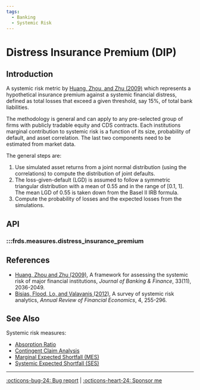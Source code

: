 ```yaml
---
tags:
  - Banking
  - Systemic Risk
---
```


# Distress Insurance Premium (DIP)

## Introduction

A systemic risk metric by [Huang, Zhou, and Zhu (2009)](https://doi.org/10.1016/j.jbankfin.2009.05.017) which represents a hypothetical insurance premium against a systemic financial distress, defined as total losses that exceed a given threshold, say 15%, of total bank liabilities.

The methodology is general and can apply to any pre-selected group of firms with publicly tradable equity and CDS contracts.
Each institutions marginal contribution to systemic risk is a function of its size, probability of default, and asset correlation.
The last two components need to be estimated from market data.

The general steps are:

1. Use simulated asset returns from a joint normal distribution (using the correlations) to compute the distribution of joint defaults.
2. The loss-given-default (LGD) is assumed to follow a symmetric triangular distribution with a mean of 0.55 and in the range of [0.1, 1].
    The mean LGD of 0.55 is taken down from the Basel II IRB formula.
3. Compute the probability of losses and the expected losses from the simulations.

## API

### :::frds.measures.distress_insurance_premium

## References

* [Huang, Zhou and Zhu (2009)](https://doi.org/10.1016/j.jbankfin.2009.05.017),
   A framework for assessing the systemic risk of major financial institutions, *Journal of Banking & Finance*, 33(11), 2036-2049.
* [Bisias, Flood, Lo, and Valavanis (2012)](https://doi.org/10.1146/annurev-financial-110311-101754),
   A survey of systemic risk analytics, *Annual Review of Financial Economics*, 4, 255-296.

## See Also

Systemic risk measures:

* [Absorption Ratio](/measures/absorption_ratio/)
* [Contingent Claim Analysis](/measures/contingent_claim_analysis/)
* [Marginal Expected Shortfall (MES)](/measures/marginal_expected_shortfall/)
* [Systemic Expected Shortfall (SES)](/measures/systemic_expected_shortfall/)

---

[:octicons-bug-24: Bug report](https://github.com/mgao6767/frds/issues/new?assignees=mgao6767&labels=&template=bug_report.md&title=%5BBUG%5D) | [:octicons-heart-24: Sponsor me](https://github.com/sponsors/mgao6767)
